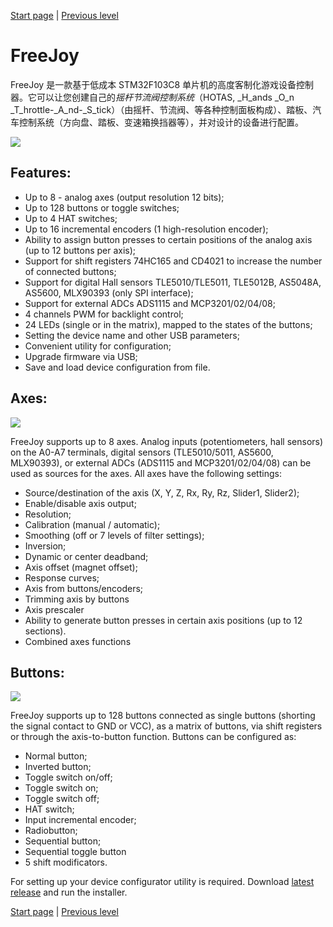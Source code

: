 [Start page](../README.md) | [Previous level](../README.md)

# FreeJoy

FreeJoy 是一款基于低成本 STM32F103C8 单片机的高度客制化游戏设备控制器。它可以让您创建自己的*摇杆节流阀控制系统*（HOTAS, _H_ands _O_n _T_hrottle-_A_nd-_S_tick）（由摇杆、节流阀、等各种控制面板构成）、踏板、汽车控制系统（方向盘、踏板、变速箱换挡器等），并对设计的设备进行配置。

![](../images/main.png)

## Features:

* Up to 8 - analog axes (output resolution 12 bits);
* Up to 128 buttons or toggle switches;
* Up to 4 HAT switches;
* Up to 16 incremental encoders (1 high-resolution encoder);
* Ability to assign button presses to certain positions of the analog axis (up to 12 buttons per axis);
* Support for shift registers 74HC165 and CD4021 to increase the number of connected buttons;
* Support for digital Hall sensors TLE5010/TLE5011, TLE5012B, AS5048A, AS5600, MLX90393 (only SPI interface);
* Support for external ADCs ADS1115 and MCP3201/02/04/08;
* 4 channels PWM for backlight control;
* 24 LEDs (single or in the matrix), mapped to the states of the buttons;
* Setting the device name and other USB parameters;
* Convenient utility for configuration;
* Upgrade firmware via USB;
* Save and load device configuration from file.

## Axes:

![](../images/A2.png)

FreeJoy supports up to 8 axes. Analog inputs (potentiometers, hall sensors) on the A0-A7 terminals, digital sensors (TLE5010/5011, AS5600, MLX90393), or external ADCs (ADS1115 and MCP3201/02/04/08) can be used as sources for the axes. All axes have the following settings:

* Source/destination of the axis (X, Y, Z, Rx, Ry, Rz, Slider1, Slider2);
* Enable/disable axis output;
* Resolution;
* Calibration (manual / automatic);
* Smoothing (off or 7 levels of filter settings);
* Inversion;
* Dynamic or center deadband;
* Axis offset (magnet offset);
* Response curves;
* Axis from buttons/encoders;
* Trimming axis by buttons
* Axis prescaler
* Ability to generate button presses in certain axis positions (up to 12 sections).
* Combined axes functions


## Buttons:

![](../images/B1.png)

FreeJoy supports up to 128 buttons connected as single buttons (shorting the signal contact to GND or VCC), as a matrix of buttons, via shift registers or through the axis-to-button function. Buttons can be configured as:

* Normal button;
* Inverted button;
* Toggle switch on/off;
* Toggle switch on;
* Toggle switch off;
* HAT switch;
* Input incremental encoder;
* Radiobutton;
* Sequential button;
* Sequential toggle button
* 5 shift modificators.


For setting up your device configurator utility is required. Download [latest release](https://github.com/FreeJoy-Team/FreeJoy/releases) and run the installer.

[Start page](../README.md) | [Previous level](../README.md)

